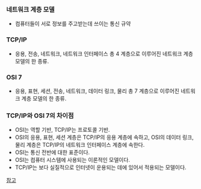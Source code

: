 ### 네트워크 계층 모델 
- 컴퓨터들이 서로 정보를 주고받는데 쓰이는 통신 규약
### TCP/IP  
- 응용, 전송, 네트워크, 네트워크 인터페이스 총 4 계층으로 이루어진 네트워크 계층 모델의 한 종류.
### OSI 7
- 응용, 표현, 세션, 전송, 네트워크, 데이터 링크, 물리 총 7 계층으로 이루어진 네트워크 계층 모델의 한 종류.

### TCP/IP와 OSI 7의 차이점
- OSI는 역할 기반, TCP/IP는 프로토콜 기반.
- OSI의 응용, 표현, 세션 계층은 TCP/IP의 응용 계층에 속하고, OSI의 데이터 링크, 물리 계층은 TCP/IP의 네트워크 인터페이스 계층에 속한다.
- OSI는 통신 전반에 대한 표준이다.
- OSI는 컴퓨터 시스템에 사용되는 이론적인 모델이다.
- TCP/IP는 보다 실질적으로 인터넷이 운용되는 데에 있어서 적용되는 모델이다.

[참고](https://goitgo.tistory.com/25)
